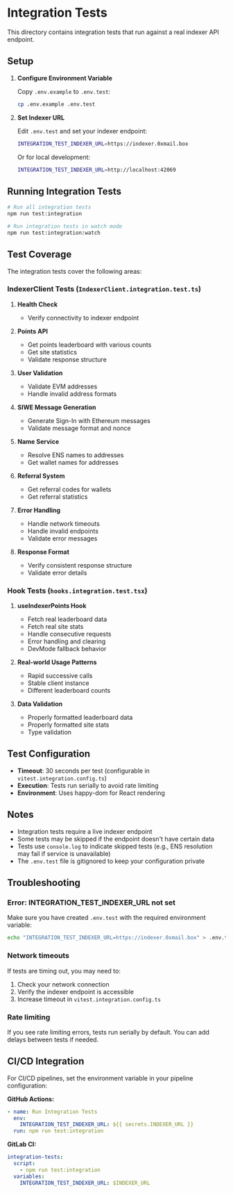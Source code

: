 # Integration Tests

This directory contains integration tests that run against a real indexer API endpoint.

## Setup

1. **Configure Environment Variable**

   Copy `.env.example` to `.env.test`:
   ```bash
   cp .env.example .env.test
   ```

2. **Set Indexer URL**

   Edit `.env.test` and set your indexer endpoint:
   ```bash
   INTEGRATION_TEST_INDEXER_URL=https://indexer.0xmail.box
   ```

   Or for local development:
   ```bash
   INTEGRATION_TEST_INDEXER_URL=http://localhost:42069
   ```

## Running Integration Tests

```bash
# Run all integration tests
npm run test:integration

# Run integration tests in watch mode
npm run test:integration:watch
```

## Test Coverage

The integration tests cover the following areas:

### IndexerClient Tests (`IndexerClient.integration.test.ts`)

1. **Health Check**
   - Verify connectivity to indexer endpoint

2. **Points API**
   - Get points leaderboard with various counts
   - Get site statistics
   - Validate response structure

3. **User Validation**
   - Validate EVM addresses
   - Handle invalid address formats

4. **SIWE Message Generation**
   - Generate Sign-In with Ethereum messages
   - Validate message format and nonce

5. **Name Service**
   - Resolve ENS names to addresses
   - Get wallet names for addresses

6. **Referral System**
   - Get referral codes for wallets
   - Get referral statistics

7. **Error Handling**
   - Handle network timeouts
   - Handle invalid endpoints
   - Validate error messages

8. **Response Format**
   - Verify consistent response structure
   - Validate error details

### Hook Tests (`hooks.integration.test.tsx`)

1. **useIndexerPoints Hook**
   - Fetch real leaderboard data
   - Fetch real site stats
   - Handle consecutive requests
   - Error handling and clearing
   - DevMode fallback behavior

2. **Real-world Usage Patterns**
   - Rapid successive calls
   - Stable client instance
   - Different leaderboard counts

3. **Data Validation**
   - Properly formatted leaderboard data
   - Properly formatted site stats
   - Type validation

## Test Configuration

- **Timeout**: 30 seconds per test (configurable in `vitest.integration.config.ts`)
- **Execution**: Tests run serially to avoid rate limiting
- **Environment**: Uses happy-dom for React rendering

## Notes

- Integration tests require a live indexer endpoint
- Some tests may be skipped if the endpoint doesn't have certain data
- Tests use `console.log` to indicate skipped tests (e.g., ENS resolution may fail if service is unavailable)
- The `.env.test` file is gitignored to keep your configuration private

## Troubleshooting

### Error: INTEGRATION_TEST_INDEXER_URL not set

Make sure you have created `.env.test` with the required environment variable:
```bash
echo "INTEGRATION_TEST_INDEXER_URL=https://indexer.0xmail.box" > .env.test
```

### Network timeouts

If tests are timing out, you may need to:
1. Check your network connection
2. Verify the indexer endpoint is accessible
3. Increase timeout in `vitest.integration.config.ts`

### Rate limiting

If you see rate limiting errors, tests run serially by default. You can add delays between tests if needed.

## CI/CD Integration

For CI/CD pipelines, set the environment variable in your pipeline configuration:

**GitHub Actions:**
```yaml
- name: Run Integration Tests
  env:
    INTEGRATION_TEST_INDEXER_URL: ${{ secrets.INDEXER_URL }}
  run: npm run test:integration
```

**GitLab CI:**
```yaml
integration-tests:
  script:
    - npm run test:integration
  variables:
    INTEGRATION_TEST_INDEXER_URL: $INDEXER_URL
```
